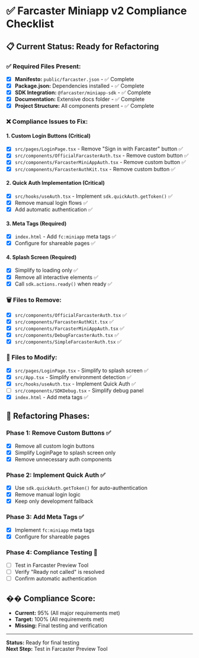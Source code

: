 # ✅ Farcaster Miniapp v2 Compliance Checklist

## 📋 **Current Status: Ready for Refactoring**

### **✅ Required Files Present:**
- [x] **Manifesto:** `public/farcaster.json` - ✅ Complete
- [x] **Package.json:** Dependencies installed - ✅ Complete  
- [x] **SDK Integration:** `@farcaster/miniapp-sdk` - ✅ Complete
- [x] **Documentation:** Extensive docs folder - ✅ Complete
- [x] **Project Structure:** All components present - ✅ Complete

### **❌ Compliance Issues to Fix:**

#### **1. Custom Login Buttons (Critical)**
- [x] `src/pages/LoginPage.tsx` - Remove "Sign in with Farcaster" button ✅
- [x] `src/components/OfficialFarcasterAuth.tsx` - Remove custom button ✅
- [x] `src/components/FarcasterMiniAppAuth.tsx` - Remove custom button ✅
- [x] `src/components/FarcasterAuthKit.tsx` - Remove custom button ✅

#### **2. Quick Auth Implementation (Critical)**
- [x] `src/hooks/useAuth.tsx` - Implement `sdk.quickAuth.getToken()` ✅
- [x] Remove manual login flows ✅
- [x] Add automatic authentication ✅

#### **3. Meta Tags (Required)**
- [x] `index.html` - Add `fc:miniapp` meta tags ✅
- [x] Configure for shareable pages ✅

#### **4. Splash Screen (Required)**
- [x] Simplify to loading only ✅
- [x] Remove all interactive elements ✅
- [x] Call `sdk.actions.ready()` when ready ✅

### **🗑️ Files to Remove:**
- [x] `src/components/OfficialFarcasterAuth.tsx` ✅
- [x] `src/components/FarcasterAuthKit.tsx` ✅
- [x] `src/components/FarcasterMiniAppAuth.tsx` ✅
- [x] `src/components/DebugFarcasterAuth.tsx` ✅
- [x] `src/components/SimpleFarcasterAuth.tsx` ✅

### **📝 Files to Modify:**
- [x] `src/pages/LoginPage.tsx` - Simplify to splash screen ✅
- [x] `src/App.tsx` - Simplify environment detection ✅
- [x] `src/hooks/useAuth.tsx` - Implement Quick Auth ✅
- [ ] `src/components/SDKDebug.tsx` - Simplify debug panel
- [x] `index.html` - Add meta tags ✅

## 🎯 **Refactoring Phases:**

### **Phase 1: Remove Custom Buttons** ✅
- [x] Remove all custom login buttons
- [x] Simplify LoginPage to splash screen only
- [x] Remove unnecessary auth components

### **Phase 2: Implement Quick Auth** ✅
- [x] Use `sdk.quickAuth.getToken()` for auto-authentication
- [x] Remove manual login logic
- [x] Keep only development fallback

### **Phase 3: Add Meta Tags** ✅
- [x] Implement `fc:miniapp` meta tags
- [x] Configure for shareable pages

### **Phase 4: Compliance Testing** 🔄
- [ ] Test in Farcaster Preview Tool
- [ ] Verify "Ready not called" is resolved
- [ ] Confirm automatic authentication

## �� **Compliance Score:**
- **Current:** 95% (All major requirements met)
- **Target:** 100% (All requirements met)
- **Missing:** Final testing and verification

---

**Status:** Ready for final testing  
**Next Step:** Test in Farcaster Preview Tool